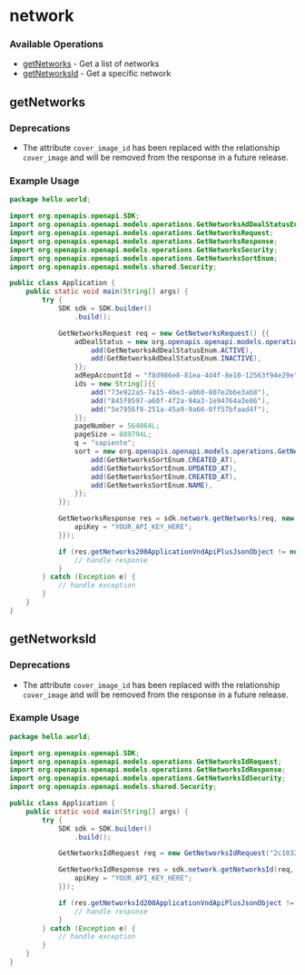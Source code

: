 # network

### Available Operations

* [getNetworks](#getnetworks) - Get a list of networks
* [getNetworksId](#getnetworksid) - Get a specific network

## getNetworks

### Deprecations

- The attribute `cover_image_id` has been replaced with the relationship `cover_image`
  and will be removed from the response in a future release.


### Example Usage

```java
package hello.world;

import org.openapis.openapi.SDK;
import org.openapis.openapi.models.operations.GetNetworksAdDealStatusEnum;
import org.openapis.openapi.models.operations.GetNetworksRequest;
import org.openapis.openapi.models.operations.GetNetworksResponse;
import org.openapis.openapi.models.operations.GetNetworksSecurity;
import org.openapis.openapi.models.operations.GetNetworksSortEnum;
import org.openapis.openapi.models.shared.Security;

public class Application {
    public static void main(String[] args) {
        try {
            SDK sdk = SDK.builder()
                .build();

            GetNetworksRequest req = new GetNetworksRequest() {{
                adDealStatus = new org.openapis.openapi.models.operations.GetNetworksAdDealStatusEnum[]{{
                    add(GetNetworksAdDealStatusEnum.ACTIVE),
                    add(GetNetworksAdDealStatusEnum.INACTIVE),
                }};
                adRepAccountId = "f8d986e8-81ea-4d4f-8e10-12563f94e29e";
                ids = new String[]{{
                    add("73e922a5-7a15-4be3-a060-807e2b6e3ab8"),
                    add("845f0597-a60f-4f2a-94a3-1e94764a3e86"),
                    add("5e7956f9-251a-45a9-9a66-0ff57bfaad4f"),
                }};
                pageNumber = 564064L;
                pageSize = 889794L;
                q = "sapiente";
                sort = new org.openapis.openapi.models.operations.GetNetworksSortEnum[]{{
                    add(GetNetworksSortEnum.CREATED_AT),
                    add(GetNetworksSortEnum.UPDATED_AT),
                    add(GetNetworksSortEnum.CREATED_AT),
                    add(GetNetworksSortEnum.NAME),
                }};
            }};            

            GetNetworksResponse res = sdk.network.getNetworks(req, new GetNetworksSecurity("inventore") {{
                apiKey = "YOUR_API_KEY_HERE";
            }});

            if (res.getNetworks200ApplicationVndApiPlusJsonObject != null) {
                // handle response
            }
        } catch (Exception e) {
            // handle exception
        }
    }
}
```

## getNetworksId

### Deprecations

- The attribute `cover_image_id` has been replaced with the relationship `cover_image`
  and will be removed from the response in a future release.


### Example Usage

```java
package hello.world;

import org.openapis.openapi.SDK;
import org.openapis.openapi.models.operations.GetNetworksIdRequest;
import org.openapis.openapi.models.operations.GetNetworksIdResponse;
import org.openapis.openapi.models.operations.GetNetworksIdSecurity;
import org.openapis.openapi.models.shared.Security;

public class Application {
    public static void main(String[] args) {
        try {
            SDK sdk = SDK.builder()
                .build();

            GetNetworksIdRequest req = new GetNetworksIdRequest("2c103264-8dc2-4f61-9199-ebfd0e9fe6c6");            

            GetNetworksIdResponse res = sdk.network.getNetworksId(req, new GetNetworksIdSecurity("dolorem") {{
                apiKey = "YOUR_API_KEY_HERE";
            }});

            if (res.getNetworksId200ApplicationVndApiPlusJsonObject != null) {
                // handle response
            }
        } catch (Exception e) {
            // handle exception
        }
    }
}
```
